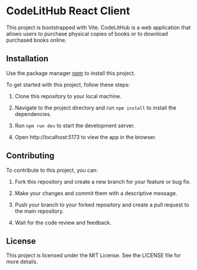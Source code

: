 # CodeLitHub React Client

This project is bootstrapped with Vite. CodeLitHub is a web application that allows users to purchase physical copies of books or to download purchased books online.

## Installation

Use the package manager [npm](https://www.npmjs.com/) to install this project.

To get started with this project, follow these steps:

1. Clone this repository to your local machine.

2. Navigate to the project directory and run ```npm install``` to install the dependencies.

3. Run ```npm run dev``` to start the development server.

4. Open http://localhost:5173 to view the app in the browser.

## Contributing

To contribute to this project, you can:

1. Fork this repository and create a new branch for your feature or bug fix.

2. Make your changes and commit them with a descriptive message.

3. Push your branch to your forked repository and create a pull request to the main repository.

4. Wait for the code review and feedback.

## License

This project is licensed under the MIT License. See the LICENSE file for more details.
